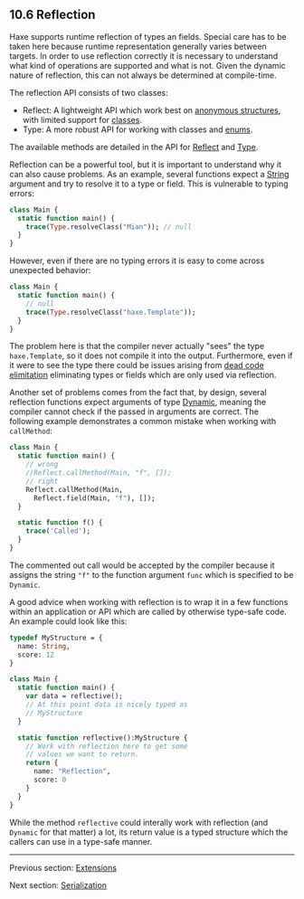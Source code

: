## 10.6 Reflection

Haxe supports runtime reflection of types an fields. Special care has to be taken here because runtime representation generally varies between targets. In order to use reflection correctly it is necessary to understand what kind of operations are supported and what is not. Given the dynamic nature of reflection, this can not always be determined at compile-time.

The reflection API consists of two classes:

* Reflect: A lightweight API which work best on [anonymous structures](types-anonymous-structure.md), with limited support for [classes](types-class-instance.md). 
* Type: A more robust API for working with classes and [enums](types-enum-instance.md).


The available methods are detailed in the API for [Reflect](http://api.haxe.org//Reflect.html) and [Type](http://api.haxe.org//Type.html).

Reflection can be a powerful tool, but it is important to understand why it can also cause problems. As an example, several functions expect a [String](std-String.md) argument and try to resolve it to a type or field. This is vulnerable to typing errors:

```haxe
class Main {
  static function main() {
    trace(Type.resolveClass("Mian")); // null
  }
}
```

However, even if there are no typing errors it is easy to come across unexpected behavior:

```haxe
class Main {
  static function main() {
    // null
    trace(Type.resolveClass("haxe.Template"));
  }
}
```

The problem here is that the compiler never actually "sees" the type `haxe.Template`, so it does not compile it into the output. Furthermore, even if it were to see the type there could be issues arising from [dead code elimitation](cr-dce.md) eliminating types or fields which are only used via reflection.

Another set of problems comes from the fact that, by design, several reflection functions expect arguments of type [Dynamic](types-dynamic.md), meaning the compiler cannot check if the passed in arguments are correct. The following example demonstrates a common mistake when working with `callMethod`:

```haxe
class Main {
  static function main() {
    // wrong
    //Reflect.callMethod(Main, "f", []);
    // right
    Reflect.callMethod(Main,
      Reflect.field(Main, "f"), []);
  }

  static function f() {
    trace('Called');
  }
}
```

The commented out call would be accepted by the compiler because it assigns the string `"f"` to the function argument `func` which is specified to be `Dynamic`.

A good advice when working with reflection is to wrap it in a few functions within an application or API which are called by otherwise type-safe code. An example could look like this:

```haxe
typedef MyStructure = {
  name: String,
  score: 12
}

class Main {
  static function main() {
    var data = reflective();
    // At this point data is nicely typed as
    // MyStructure
  }

  static function reflective():MyStructure {
    // Work with reflection here to get some
    // values we want to return.
    return {
      name: "Reflection",
      score: 0
    }
  }
}
```

While the method `reflective` could interally work with reflection (and `Dynamic` for that matter) a lot, its return value is a typed structure which the callers can use in a type-safe manner.

---

Previous section: [Extensions](std-math-extensions.md)

Next section: [Serialization](std-serialization.md)